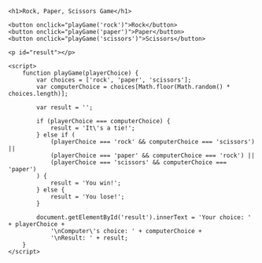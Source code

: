 <!DOCTYPE html>
<html lang="en">
<head>
    <meta charset="UTF-8">
    <meta http-equiv="X-UA-Compatible" content="IE=edge">
    <meta name="viewport" content="width=device-width, initial-scale=1.0">
    <title>Rock, Paper, Scissors Game</title>
    <style>
        button {
            font-size: 16px;
            margin: 5px;
            padding: 10px;
        }
    </style>
</head>
<body>

    <h1>Rock, Paper, Scissors Game</h1>

    <button onclick="playGame('rock')">Rock</button>
    <button onclick="playGame('paper')">Paper</button>
    <button onclick="playGame('scissors')">Scissors</button>

    <p id="result"></p>

    <script>
        function playGame(playerChoice) {
            var choices = ['rock', 'paper', 'scissors'];
            var computerChoice = choices[Math.floor(Math.random() * choices.length)];

            var result = '';

            if (playerChoice === computerChoice) {
                result = 'It\'s a tie!';
            } else if (
                (playerChoice === 'rock' && computerChoice === 'scissors') ||
                (playerChoice === 'paper' && computerChoice === 'rock') ||
                (playerChoice === 'scissors' && computerChoice === 'paper')
            ) {
                result = 'You win!';
            } else {
                result = 'You lose!';
            }

            document.getElementById('result').innerText = 'Your choice: ' + playerChoice +
                '\nComputer\'s choice: ' + computerChoice +
                '\nResult: ' + result;
        }
    </script>

</body>
</html>

